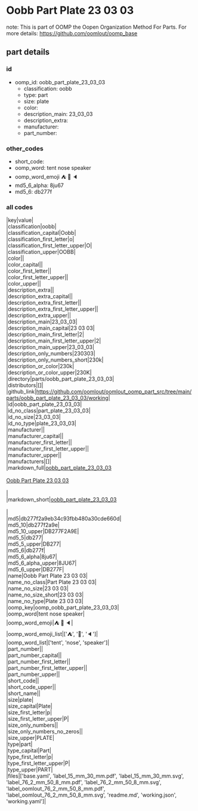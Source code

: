 # Oobb Part Plate 23 03 03  

note: This is part of OOMP the Oopen Organization Method For Parts. For more details: https://github.com/oomlout/oomp_base

##  part details





### id
* oomp_id: oobb_part_plate_23_03_03
  * classification: oobb
  * type: part
  * size: plate
  * color: 
  * description_main: 23_03_03
  * description_extra: 
  * manufacturer: 
  * part_number: 

### other_codes
* short_code: 
* oomp_word: tent nose speaker
* oomp_word_emoji :tent: :nose: :speaker:
* md5_6_alpha: 8ju67
* md5_6: db277f

### all codes 
|key|value|  
|classification|oobb|  
|classification_capital|Oobb|  
|classification_first_letter|o|  
|classification_first_letter_upper|O|  
|classification_upper|OOBB|  
|color||  
|color_capital||  
|color_first_letter||  
|color_first_letter_upper||  
|color_upper||  
|description_extra||  
|description_extra_capital||  
|description_extra_first_letter||  
|description_extra_first_letter_upper||  
|description_extra_upper||  
|description_main|23_03_03|  
|description_main_capital|23 03 03|  
|description_main_first_letter|2|  
|description_main_first_letter_upper|2|  
|description_main_upper|23_03_03|  
|description_only_numbers|230303|  
|description_only_numbers_short|230k|  
|description_or_color|230k|  
|description_or_color_upper|230K|  
|directory|parts/oobb_part_plate_23_03_03|  
|distributors|[]|  
|github_link|https://github.com/oomlout/oomlout_oomp_part_src/tree/main/parts/oobb_part_plate_23_03_03/working|  
|id|oobb_part_plate_23_03_03|  
|id_no_class|part_plate_23_03_03|  
|id_no_size|23_03_03|  
|id_no_type|plate_23_03_03|  
|manufacturer||  
|manufacturer_capital||  
|manufacturer_first_letter||  
|manufacturer_first_letter_upper||  
|manufacturer_upper||  
|manufacturers|[]|  
|markdown_full|[oobb_part_plate_23_03_03](https://github.com/oomlout/oomlout_oomp_part_src/tree/main/parts/oobb_part_plate_23_03_03/working)<br>[](https://github.com/oomlout/oomlout_oomp_part_src/tree/main/parts/oobb_part_plate_23_03_03/working)<br>[Oobb Part Plate 23 03 03](https://github.com/oomlout/oomlout_oomp_part_src/tree/main/parts/oobb_part_plate_23_03_03/working)<br><br>|  
|markdown_short|[oobb_part_plate_23_03_03](https://github.com/oomlout/oomlout_oomp_part_src/tree/main/parts/oobb_part_plate_23_03_03/working)<br><br>|  
|md5|db277f2a9eb34c93fbb480a30cde660d|  
|md5_10|db277f2a9e|  
|md5_10_upper|DB277F2A9E|  
|md5_5|db277|  
|md5_5_upper|DB277|  
|md5_6|db277f|  
|md5_6_alpha|8ju67|  
|md5_6_alpha_upper|8JU67|  
|md5_6_upper|DB277F|  
|name|Oobb Part Plate 23 03 03|  
|name_no_class|Part Plate 23 03 03|  
|name_no_size|23 03 03|  
|name_no_size_short|23 03 03|  
|name_no_type|Plate 23 03 03|  
|oomp_key|oomp_oobb_part_plate_23_03_03|  
|oomp_word|tent nose speaker|  
|oomp_word_emoji|:tent: :nose: :speaker:|  
|oomp_word_emoji_list|[':tent:', ':nose:', ':speaker:']|  
|oomp_word_list|['tent', 'nose', 'speaker']|  
|part_number||  
|part_number_capital||  
|part_number_first_letter||  
|part_number_first_letter_upper||  
|part_number_upper||  
|short_code||  
|short_code_upper||  
|short_name||  
|size|plate|  
|size_capital|Plate|  
|size_first_letter|p|  
|size_first_letter_upper|P|  
|size_only_numbers||  
|size_only_numbers_no_zeros||  
|size_upper|PLATE|  
|type|part|  
|type_capital|Part|  
|type_first_letter|p|  
|type_first_letter_upper|P|  
|type_upper|PART|  
|files|['base.yaml', 'label_15_mm_30_mm.pdf', 'label_15_mm_30_mm.svg', 'label_76_2_mm_50_8_mm.pdf', 'label_76_2_mm_50_8_mm.svg', 'label_oomlout_76_2_mm_50_8_mm.pdf', 'label_oomlout_76_2_mm_50_8_mm.svg', 'readme.md', 'working.json', 'working.yaml']|  
